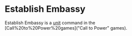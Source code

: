 # Establish Embassy

Establish Embassy is a [unit](unit) command in the [Call%20to%20Power%20games]("Call to Power" games).